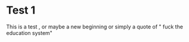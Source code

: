 # Test 1
This is a test , or maybe a new beginning or simply a quote of " fuck the education system"  
